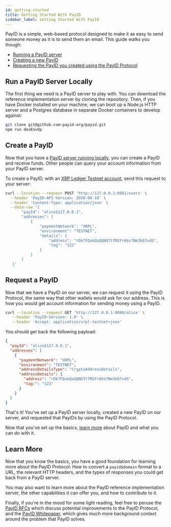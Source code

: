 ```yaml
---
id: getting-started
title: Getting Started With PayID
sidebar_label: Getting Started With PayID
---
```


PayID is a simple, web-based protocol designed to make it as easy to send someone money as it is to send them an email. This guide walks you though: 

- [Running a PayID server](#run-a-payid-server-locally)
- [Creating a new PayID](#create-a-payid) 
- [Requesting the PayID you created using the PayID Protocol](#request-a-payid)

## Run a PayID Server Locally

The first thing we need is a PayID server to play with. You can download the reference implementation server by cloning the repository. Then, if you have Docker installed on your machine, we can boot up a Node.js HTTP server and a Postgres database in separate Docker containers to develop against:

```bash
git clone git@github.com:payid-org/payid.git
npm run devEnvUp
```

## Create a PayID

Now that you have a [PayID server running locally](#run-a-payid-server-locally), you can create a PayID and receive funds. Other people can query your account information from your PayID server.

To create a PayID, with an [XRP Ledger Testnet account](https://xrpl.org/xrp-testnet-faucet.html), send this request to your server:

```bash
curl --location --request POST 'http://127.0.0.1:8081/users' \
  --header 'PayID-API-Version: 2020-06-10' \
  --header 'Content-Type: application/json' \
  --data-raw '{
       "payId": "alice$127.0.0.1",
       "addresses": [
           {
               "paymentNetwork": "XRPL",
               "environment": "TESTNET",
               "details": {
                   "address": "rDk7FQvkQxQQNGTtfM2Fr66s7Nm3k87vdS",
                   "tag": "123"
               }
           }
       ]
   }'
```

## Request a PayID

Now that we have a PayID on our server, we can request it using the PayID Protocol, the same way that other wallets would ask for our address. This is how you would get account information for sending money using a PayID.

```bash
curl --location --request GET 'http://127.0.0.1:8080/alice' \
   --header 'PayID-Version: 1.0' \
   --header 'Accept: application/xrpl-testnet+json'
```

You should get back the following payload:

```json
{
  "payId": "alice$127.0.0.1",
  "addresses": [
    {
      "paymentNetwork": "XRPL",
      "environment": "TESTNET",
      "addressDetailsType": "CryptoAddressDetails",
      "addressDetails": {
        "address": "rDk7FQvkQxQQNGTtfM2Fr66s7Nm3k87vdS",
        "tag:": "123"
      }
    }
  ]
}
```

That's it! You've set up a PayID server locally, created a new PayID on our server, and requested that PayIDs by using the PayID Protocol.

Now that you've set up the basics, [learn more](#learn-more) about PayID and what you can do with it. 

## Learn More

<!-- TODO:(hbergren) Make this section better once the docs skeleton has been refactored. -->
<!-- Would be great to add links to other sections here. -->

Now that you know the basics, you have a good foundation for learning more about the PayID Protocol: How to convert a `payid$domain` format to a URL, the relevant HTTP headers, and the types of responses you could get back from a PayID server.

You may also want to learn more about the PayID reference implementation server, the other capabilities it can offer you, and how to contribute to it.

Finally, if you're in the mood for some light reading, feel free to peruse the [PayID RFCs](https://github.com/payid-org/rfcs) which discuss potential improvements to the PayID Protocol, and the [PayID Whitepaper](https://github.com/payid-org/payid/blob/master/docs/payid_whitepaper.pdf), which gives much more background context around the problem that PayID solves.
